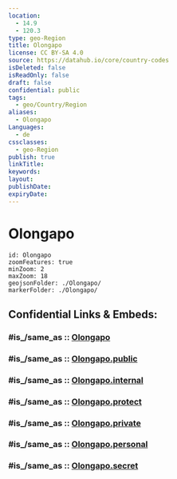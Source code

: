 ```yaml
---
location:
  - 14.9
  - 120.3
type: geo-Region
title: Olongapo
license: CC BY-SA 4.0
source: https://datahub.io/core/country-codes
isDeleted: false
isReadOnly: false
draft: false
confidential: public
tags:
  - geo/Country/Region
aliases:
  - Olongapo
Languages:
  - de
cssclasses:
  - geo-Region
publish: true
linkTitle:
keywords:
layout:
publishDate:
expiryDate:
---
```


# Olongapo

```leaflet
id: Olongapo
zoomFeatures: true 
minZoom: 2 
maxZoom: 18
geojsonFolder: ./Olongapo/
markerFolder: ./Olongapo/
```


## Confidential Links & Embeds: 

### #is_/same_as :: [Olongapo](/_Standards/Earth/Continent/Asia/Asia~South~East/Malay_Archipelago/Philippines/Regions~Philippines/Olongapo.md) 

### #is_/same_as :: [Olongapo.public](/_public/Earth/Continent/Asia/Asia~South~East/Malay_Archipelago/Philippines/Regions~Philippines/Olongapo.public.md) 

### #is_/same_as :: [Olongapo.internal](/_internal/Earth/Continent/Asia/Asia~South~East/Malay_Archipelago/Philippines/Regions~Philippines/Olongapo.internal.md) 

### #is_/same_as :: [Olongapo.protect](/_protect/Earth/Continent/Asia/Asia~South~East/Malay_Archipelago/Philippines/Regions~Philippines/Olongapo.protect.md) 

### #is_/same_as :: [Olongapo.private](/_private/Earth/Continent/Asia/Asia~South~East/Malay_Archipelago/Philippines/Regions~Philippines/Olongapo.private.md) 

### #is_/same_as :: [Olongapo.personal](/_personal/Earth/Continent/Asia/Asia~South~East/Malay_Archipelago/Philippines/Regions~Philippines/Olongapo.personal.md) 

### #is_/same_as :: [Olongapo.secret](/_secret/Earth/Continent/Asia/Asia~South~East/Malay_Archipelago/Philippines/Regions~Philippines/Olongapo.secret.md)

